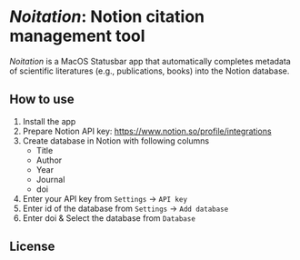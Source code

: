 # *Noitation*: Notion citation management tool

*Noitation* is a MacOS Statusbar app that automatically completes metadata of scientific literatures (e.g., publications, books) into the Notion database.

## How to use

1. Install the app
2. Prepare Notion API key: https://www.notion.so/profile/integrations
3. Create database in Notion with following columns
   - Title
   - Author
   - Year
   - Journal
   - doi
4. Enter your API key from `Settings` -> `API key`
5. Enter id of the database from `Settings` -> `Add database`
6. Enter doi & Select the database from `Database`

## License

